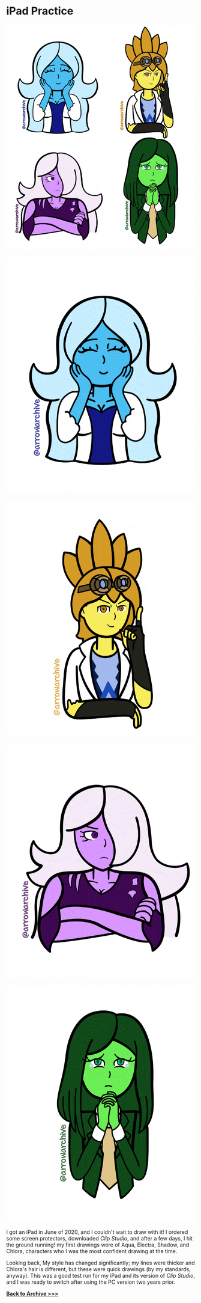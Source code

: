 # iPad Practice

<img src="https://raw.githubusercontent.com/arrowarchive/The-Arrowarchive/master/docs/images/SPACE/ipadpractice.PNG" alt="ipad practice"
     onContextMenu="return false;">

<img src="https://raw.githubusercontent.com/arrowarchive/The-Arrowarchive/master/docs/images/SPACE/aquatest.png" alt="aqua practice"
     onContextMenu="return false;">

<img src="https://raw.githubusercontent.com/arrowarchive/The-Arrowarchive/master/docs/images/SPACE/electratest.png" alt="electra practice"
     onContextMenu="return false;">

<img src="https://raw.githubusercontent.com/arrowarchive/The-Arrowarchive/master/docs/images/SPACE/shadowtest.png" alt="shadow practice"
     onContextMenu="return false;">
     
<img src="https://raw.githubusercontent.com/arrowarchive/The-Arrowarchive/master/docs/images/SPACE/chloratest.png" alt="chlora practice"
     onContextMenu="return false;">

I got an iPad in June of 2020, and I couldn't wait to draw with it! I ordered some screen protectors, downloaded *Clip Studio*, and after a few days, I hit the ground running! my first drawings were of Aqua, Electra, Shadow, and Chlora, characters who I was the most confident drawing at the time. 

Looking back, My style has changed significantly; my lines were thicker and Chlora's hair is different, but these were quick drawings (by my standards, anyway). This was a good test run for my iPad and its version of *Clip Studio*, and I was ready to switch after using the PC version two years prior.

**[Back to Archive >>>](https://arrowarchive.github.io/The-Arrowarchive/gallery)** 
